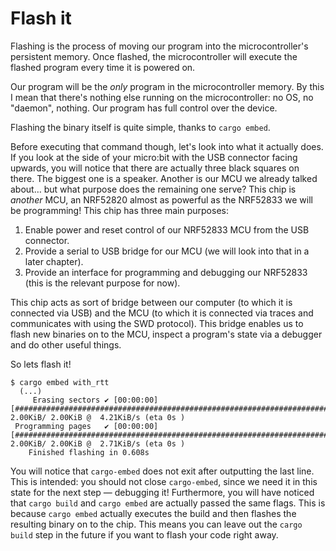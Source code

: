 # Flash it

Flashing is the process of moving our program into the microcontroller's persistent memory. Once
flashed, the microcontroller will execute the flashed program every time it is powered on.

Our program will be the *only* program in the microcontroller memory.  By this I mean that there's
nothing else running on the microcontroller: no OS, no "daemon", nothing. Our program has full
control over the device.

Flashing the binary itself is quite simple, thanks to `cargo embed`.

Before executing that command though, let's look into what it actually does. If you look at the side
of your micro:bit with the USB connector facing upwards, you will notice that there are actually
three black squares on there. The biggest one is a speaker. Another is our MCU we already talked
about… but what purpose does the remaining one serve? This chip is *another* MCU, an NRF52820 almost
as powerful as the NRF52833 we will be programming! This chip has three main purposes:

1. Enable power and reset control of our NRF52833 MCU from the USB connector.
2. Provide a serial to USB bridge for our MCU (we will look into that in a later chapter).
3. Provide an interface for programming and debugging our NRF52833 (this is the relevant purpose for
   now).

This chip acts as sort of bridge between our computer (to which it is connected via USB) and the MCU
(to which it is connected via traces and communicates with using the SWD protocol). This bridge
enables us to flash new binaries on to the MCU, inspect a program's state via a debugger and do
other useful things.

So lets flash it!

```console
$ cargo embed with_rtt
  (...)
     Erasing sectors ✔ [00:00:00] [####################################################################################################################################################]  2.00KiB/ 2.00KiB @  4.21KiB/s (eta 0s )
 Programming pages   ✔ [00:00:00] [####################################################################################################################################################]  2.00KiB/ 2.00KiB @  2.71KiB/s (eta 0s )
    Finished flashing in 0.608s
```

You will notice that `cargo-embed` does not exit after outputting the last line. This is intended:
you should not close `cargo-embed`, since we need it in this state for the next step — debugging it!
Furthermore, you will have noticed that `cargo build` and `cargo embed` are actually passed the same
flags. This is because `cargo embed` actually executes the build and then flashes the resulting
binary on to the chip. This means you can leave out the `cargo build` step in the future if you want
to flash your code right away.
